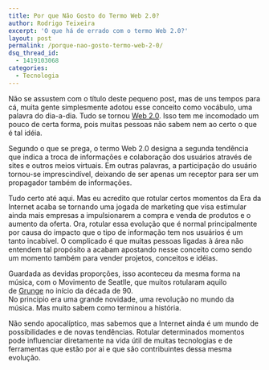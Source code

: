 ```yaml
---
title: Por que Não Gosto do Termo Web 2.0?
author: Rodrigo Teixeira
excerpt: 'O que há de errado com o termo Web 2.0?'
layout: post
permalink: /porque-nao-gosto-termo-web-2-0/
dsq_thread_id:
  - 1419103068
categories:
  - Tecnologia
---
```

Não se assustem com o título deste pequeno post, mas de uns tempos para cá, muita gente simplesmente adotou esse conceito como vocábulo, uma palavra do dia-a-dia. Tudo se tornou <a href="http://www1.folha.uol.com.br/folha/informatica/ult124u20173.shtml" rel="noreferrer">Web 2.0</a>. Isso tem me incomodado um pouco de certa forma, pois muitas pessoas não sabem nem ao certo o que é tal idéia.

Segundo o que se prega, o termo Web 2.0 designa a segunda tendência que indica a troca de informações e colaboração dos usuários através de sites e outros meios virtuais. Em outras palavras, a participação do usuário tornou-se imprescindível, deixando de ser apenas um receptor para ser um propagador também de informações.

Tudo certo até aqui. Mas eu acredito que rotular certos momentos da Era da Internet acaba se tornando uma jogada de marketing que visa estimular ainda mais empresas a impulsionarem a compra e venda de produtos e o aumento da oferta. Ora, rotular essa evolução que é normal principalmente por causa do impacto que o tipo de informação tem nos usuários é um tanto incabível. O complicado é que muitas pessoas ligadas à área não entendem tal propósito a acabam apostando nesse conceito como sendo um momento também para vender projetos, conceitos e idéias.

Guardada as devidas proporções, isso aconteceu da mesma forma na música, com o Movimento de Seatlle, que muitos rotularam aquilo de <a href="http://pt.wikipedia.org/wiki/Grunge" rel="noreferrer">Grunge</a> no início da década de 90.  
No principio era uma grande novidade, uma revolução no mundo da música. Mas muito sabem como terminou a história.

Não sendo apocalíptico, mas sabemos que a Internet ainda é um mundo de possibilidades e de novas tendências. Rotular determinados momentos pode influenciar diretamente na vida útil de muitas tecnologias e de ferramentas que estão por ai e que são contribuintes dessa mesma evolução.